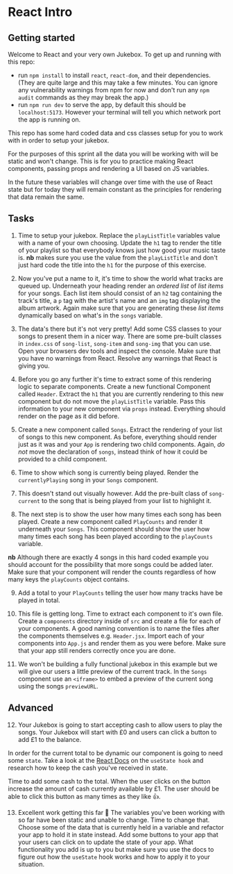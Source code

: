 # React Intro

## Getting started

Welcome to React and your very own Jukebox. To get up and running with this repo:

- run `npm install` to install `react`, `react-dom`, and their dependencies. (They are quite large and this may take a few minutes. You can ignore any vulnerability warnings from npm for now and don't run any `npm audit` commands as they may break the app.)
- run `npm run dev` to serve the app, by default this should be `localhost:5173`. However your terminal will tell you which network port the app is running on.

This repo has some hard coded data and css classes setup for you to work with in order to setup your jukebox.

For the purposes of this sprint all the data you will be working with will be static and won't change. This is for you to practice making React components, passing props and rendering a UI based on JS variables.

In the future these variables will change over time with the use of React state but for today they will remain constant as the principles for rendering that data remain the same.

## Tasks

1. Time to setup your jukebox. Replace the `playListTitle` variables value with a name of your own choosing. Update the `h1` tag to render the title of your playlist so that everybody knows just how good your music taste is. **nb** makes sure you use the value from the `playListTitle` and don't just hard code the title into the `h1` for the purpose of this exercise.

2. Now you've put a name to it, it's time to show the world what tracks are queued up. Underneath your heading render an _ordered list_ of _list items_ for your songs. Each list item should consist of an `h2` tag containing the track's title, a `p` tag with the artist's name and an `img` tag displaying the album artwork. Again make sure that you are generating these _list items_ dynamically based on what's in the `songs` variable.

3. The data's there but it's not very pretty! Add some CSS classes to your songs to present them in a nicer way. There are some pre-built classes in `index.css` of `song-list`, `song-item` and `song-img` that you can use. Open your browsers dev tools and inspect the console. Make sure that you have no warnings from React. Resolve any warnings that React is giving you.

4. Before you go any further it's time to extract some of this rendering logic to separate components. Create a new functional Component called `Header`. Extract the `h1` that you are currently rendering to this new component but do not move the `playListTitle` variable. Pass this information to your new component via `props` instead. Everything should render on the page as it did before.

5. Create a new component called `Songs`. Extract the rendering of your list of songs to this new component. As before, everything should render just as it was and your `App` is rendering two child components. Again, _do not_ move the declaration of `songs`, instead think of how it could be provided to a child component.

6. Time to show which song is currently being played. Render the `currentlyPlaying` song in your `Songs` component.

7. This doesn't stand out visually however. Add the pre-built class of `song-current` to the song that is being played from your list to highlight it.

8. The next step is to show the user how many times each song has been played. Create a new component called `PlayCounts` and render it underneath your `Songs`. This component should show the user how many times each song has been played according to the `playCounts` variable.

**nb** Although there are exactly 4 songs in this hard coded example you should account for the possibility that more songs could be added later. Make sure that your component will render the counts regardless of how many keys the `playCounts` object contains.

9. Add a total to your `PlayCounts` telling the user how many tracks have be played in total.

10. This file is getting long. Time to extract each component to it's own file. Create a `components` directory inside of `src` and create a file for each of your components. A good naming convention is to name the files after the components themselves e.g. `Header.jsx`. Import each of your components into `App.js` and render them as you were before. Make sure that your app still renders correctly once you are done.

11. We won't be building a fully functional jukebox in this example but we will give our users a little preview of the current track. In the `Songs` component use an `<iframe>` to embed a preview of the current song using the songs `previewURL`.

## Advanced

12. Your Jukebox is going to start accepting cash to allow users to play the songs. Your Jukebox will start with £0 and users can click a button to add £1 to the balance.

In order for the current total to be dynamic our component is going to need some `state`. Take a look at the [React Docs](https://react.dev/reference/react/useState) on the `useState hook` and research how to keep the cash you've received in state.

Time to add some cash to the total. When the user clicks on the button increase the amount of cash currently available by £1. The user should be able to click this button as many times as they like 👍.

13. Excellent work getting this far 🙌 The variables you've been working with so far have been static and unable to change. Time to change that. Choose some of the data that is currently held in a variable and refactor your app to hold it in state instead. Add some buttons to your app that your users can click on to update the state of your app. What functionality you add is up to you but make sure you use the docs to figure out how the `useState` hook works and how to apply it to your situation.
